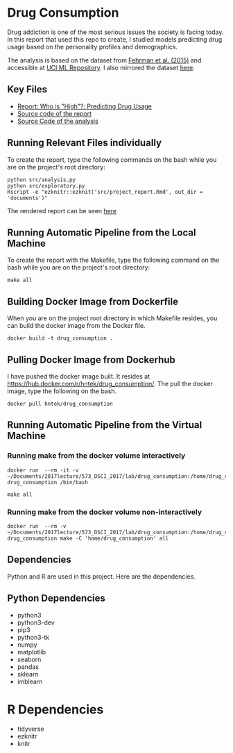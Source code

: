 # Drug Consumption

Drug addiction is one of the most serious issues the society is facing today. In this report that used this repo to create, I studied models predicting drug usage based on the personality profiles and demographics.

The analysis is based on the dataset from [Fehrman et al. (2015)](https://arxiv.org/abs/1506.06297) and accessible at [UCI ML Repository](http://archive.ics.uci.edu/ml/machine-learning-databases/00373/drug_consumption.data). I also mirrored the dataset [here](data/drug_consumption.csv).

## Key Files

- [Report: Who is \"High\"?: Predicting Drug Usage](documents/project_report.md)
- [Source code of the report](src/project_report.Rmd)
- [Source Code of the analysis](src/q4_script.ipynb)


## Running Relevant Files individually

To create the report, type the following commands on the bash while you are on the project's root directory:

```
python src/analysis.py
python src/exploratory.py
Rscript -e "ezknitr::ezknit('src/project_report.Rmd', out_dir = 'documents')"
```
The rendered report can be seen [here](documents/project_report.md)

## Running Automatic Pipeline from the Local Machine

To create the report with the Makefile, type the following command on the bash while you are on the project's root directory:

```
make all
```

## Building Docker Image from Dockerfile

When you are on the project root directory in which Makefile resides, you can build the docker image from the Docker file.

```
docker build -t drug_consumption .
```

## Pulling Docker Image from Dockerhub

I have pushed the docker image built. It resides at https://hub.docker.com/r/hntek/drug_consumption/. The pull the docker image, type the following on the bash.
```
docker pull hntek/drug_consumption
```
## Running Automatic Pipeline from the Virtual Machine 

### Running make from the docker volume interactively

```
docker run  --rm -it -v ~/Documents/2017lecture/573_DSCI_2017/lab/drug_consumption:/home/drug_consumption drug_consumption /bin/bash

make all
```
### Running make from the docker volume non-interactively
```
docker run  --rm -v ~/Documents/2017lecture/573_DSCI_2017/lab/drug_consumption:/home/drug_consumption drug_consumption make -C 'home/drug_consumption' all
```
## Dependencies

Python and R are used in this project. Here are the dependencies.

## Python Dependencies

- python3
- python3-dev
- pip3
- python3-tk
- numpy
- matplotlib
- seaborn
- pandas
- sklearn
- imblearn


# R Dependencies

- tidyverse
- ezknitr
- knitr








